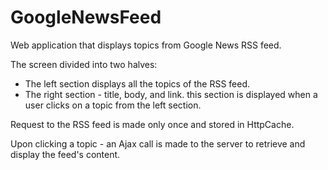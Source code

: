 # GoogleNewsFeed
Web application that displays topics from Google News RSS feed.

The screen divided into two halves:
* The left section displays all the topics of the RSS feed.
* The right section - title, body, and link. this section is displayed when a user clicks on a topic from the left section.

Request to the RSS feed is made only once and stored in HttpCache.

Upon clicking a topic - an Ajax call is made to the server to retrieve and display the feed's content.
